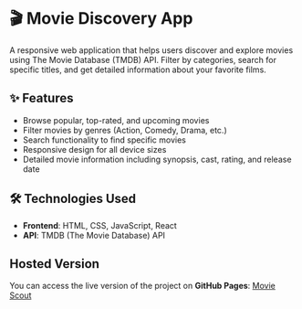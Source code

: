 # 🎬 Movie Discovery App

A responsive web application that helps users discover and explore movies using The Movie Database (TMDB) API. Filter by categories, search for specific titles, and get detailed information about your favorite films.

## ✨ Features

- Browse popular, top-rated, and upcoming movies
- Filter movies by genres (Action, Comedy, Drama, etc.)
- Search functionality to find specific movies
- Responsive design for all device sizes
- Detailed movie information including synopsis, cast, rating, and release date


## 🛠️ Technologies Used

- **Frontend**: HTML, CSS, JavaScript, React
- **API**: TMDB (The Movie Database) API

## Hosted Version
You can access the live version of the project on **GitHub Pages**:
[Movie Scout](https://movie-scout2-naeog67cj-anasslpros-projects.vercel.app/)
